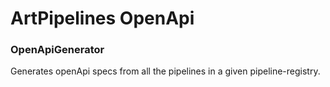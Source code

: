 # ArtPipelines OpenApi

### OpenApiGenerator

Generates openApi specs from all the pipelines in a given pipeline-registry.

